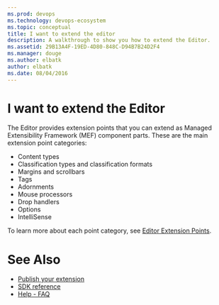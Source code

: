 ```yaml
---
ms.prod: devops
ms.technology: devops-ecosystem
ms.topic: conceptual
title: I want to extend the editor
description: A walkthrough to show you how to extend the Editor.
ms.assetid: 29B13A4F-19ED-4D80-848C-D94B7B24D2F4
ms.manager: douge
ms.author: elbatk
author: elbatk
ms.date: 08/04/2016
---
```


# I want to extend the Editor

The Editor provides extension points that you can extend as Managed Extensibility Framework (MEF) component parts. These are the main extension point categories:
* Content types
* Classification types and classification formats
* Margins and scrollbars
* Tags 
* Adornments
* Mouse processors
* Drop handlers
* Options
* IntelliSense

To learn more about each point category, see [Editor Extension Points](https://docs.microsoft.com/en-us/visualstudio/extensibility/language-service-and-editor-extension-points). 

# See Also

* [Publish your extension](../publish_extensions/publish.md)
* [SDK reference](../sdk.md)
* [Help - FAQ](../help/help.md)
